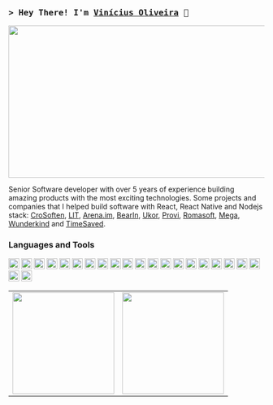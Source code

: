 

<h3>
  <samp>&gt; Hey There! I'm
    <b><a target="_blank" href="https://www.linkedin.com/in/vin%C3%ADcius-alexandre-b3a0a611b/">Vinícius Oliveira</a></b> 🚀
  </samp>
</h3>
  
<img height="300" width="1100" src="https://user-images.githubusercontent.com/18582574/141713298-e91aff60-ace5-48cf-8af5-5d090fadfeb8.gif">
  
<p>Senior Software developer with over 5 years of experience building amazing products with the most exciting technologies.
Some projects and companies that I helped build software with React, React Native and Nodejs stack: <a href="https://crosoften.com/">CroSoften</a>, <a href="https://app.lit.com.br/">LIT</a>, <a href="https://arena.im/">Arena.im</a>, <a href="https://app.bearin.com.br/beta">BearIn</a>, <a href="https://www.ukor.com.br/">Ukor</a>, <a href="https://www.provi.com.br/">Provi</a>, <a href="http://www.romasoftsistemas.com.br/">Romasoft</a>, <a href="https://www.mega.com.br/vimob/">Mega</a>, <a href="https://greenlightapp.com/">Wunderkind</a> and <a href="https://gettimesaved.com/">TimeSaved</a>.</p>

<h3>Languages and Tools</h3>
  
<a href="https://www.w3.org/TR/html5/" title="HTML5"><img src="https://github.com/tomchen/stack-icons/blob/master/logos/html-5.svg" alt="HTML5" width="21px" height="21px"></a>
 <a href="https://www.w3.org/TR/CSS/" title="CSS3"><img src="https://github.com/tomchen/stack-icons/blob/master/logos/css-3.svg" alt="CSS3" width="21px" height="21px"></a>
<a href="https://sass-lang.com/" title="Sass"><img src="https://github.com/tomchen/stack-icons/blob/master/logos/sass.svg" alt="Sass" width="21px" height="21px"></a>
<a href="https://getbootstrap.com/" title="Bootstrap"><img src="https://github.com/tomchen/stack-icons/blob/master/logos/bootstrap.svg" alt="Bootstrap" width="21px" height="21px"></a>
<a href="https://developer.mozilla.org/en-US/docs/Web/JavaScript" title="JavaScript"><img src="https://github.com/tomchen/stack-icons/blob/master/logos/javascript.svg" alt="JavaScript" width="21px" height="21px"></a>
<a href="https://www.typescriptlang.org/" title="Typescript"><img src="https://github.com/tomchen/stack-icons/blob/master/logos/typescript-icon.svg" alt="Typescript" width="21px" height="21px"></a>
<a href="https://reactjs.org/" title="React"><img src="https://github.com/tomchen/stack-icons/blob/master/logos/react.svg" alt="React" width="21px" height="21px"></a>
 <a href="https://reactnative.dev/" title="React Native"><img src="https://github.com/tomchen/stack-icons/blob/master/logos/react.svg" alt="React Native" width="21px" height="21px"></a>
<a href="https://redux.js.org/" title="Redux"><img src="https://github.com/tomchen/stack-icons/blob/master/logos/redux.svg" alt="Redux" width="21px" height="21px"></a>
<a href="https://zeit.co/next" title="Next.js"><img src="https://github.com/tomchen/stack-icons/blob/master/logos/nextjs.svg" alt="Next.js" width="21px" height="21px"></a> 
<a href="https://nodejs.org/" title="Node.js"><img src="https://github.com/tomchen/stack-icons/blob/master/logos/nodejs-icon.svg" alt="Node.js" width="21px" height="21px"></a>
<a href="https://expressjs.com/" title="Express"><img src="https://github.com/tomchen/stack-icons/blob/master/logos/express.svg" alt="Express" width="21px" height="21px"></a>
<a href="https://graphql.org/" title="GraphQL"><img src="https://github.com/tomchen/stack-icons/blob/master/logos/graphql.svg" alt="GraphQL" width="21px" height="21px"></a>
<a href="https://dev.mysql.com/" title="MySQL"><img src="https://github.com/tomchen/stack-icons/blob/master/logos/mysql.svg" alt="MySQL" width="21px" height="21px"></a>
<a href="https://www.mongodb.org/" title="MongoDB"><img src="https://github.com/tomchen/stack-icons/blob/master/logos/mongodb-icon.svg" alt="MongoDB" width="21px" height="21px"></a>
<a href="https://git-scm.com/" title="Git"><img src="https://github.com/tomchen/stack-icons/blob/master/logos/git-icon.svg" alt="Git" width="21px" height="21px"></a>
<a href="https://www.npmjs.com/" title="NPM"><img src="https://github.com/tomchen/stack-icons/blob/master/logos/npm.svg" alt="NPM" width="21px" height="21px"></a>
<a href="https://yarnpkg.com/" title="Yarn"><img src="https://github.com/tomchen/stack-icons/blob/master/logos/yarn.svg" alt="Yarn" width="21px" height="21px"></a>
<a href="https://eslint.org/" title="ESLint"><img src="https://github.com/tomchen/stack-icons/blob/master/logos/eslint.svg" alt="ESLint" width="21px" height="21px"></a>
<a href="https://prettier.io/" title="Prettier"><img src="https://github.com/tomchen/stack-icons/blob/master/logos/prettier.svg" alt="Prettier" width="21px" height="21px"></a>
<a href="https://jestjs.io/" title="Jest"><img src="https://github.com/tomchen/stack-icons/blob/master/logos/jest.svg" alt="Jest" width="21px" height="21px"></a>
<a href="https://code.visualstudio.com/" title="Visual Studio Code"><img src="https://github.com/tomchen/stack-icons/blob/master/logos/visual-studio-code.svg" alt="Visual Studio Code" width="21px" height="21px"></a>

<table align="center">
  <row>
    <td>
      <img height='200' src='https://github-readme-stats.vercel.app/api/top-langs/?username=viniciusoliveira01&layout=compact&theme=synthwave'>
    </td>
    <td>
      <img height='200' src='https://github-readme-stats.vercel.app/api?username=viniciusoliveira01&count_private=true&show_icons=true&include_all_commits=true&theme=synthwave'>
    </td>
  </row>
</table>   
